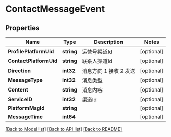 # ContactMessageEvent

## Properties

Name | Type | Description | Notes
------------ | ------------- | ------------- | -------------
**ProfilePlatformUid** | **string** | 运营号渠道Id | [optional] 
**ContactPlatformUid** | **string** | 联系人渠道Id | [optional] 
**Direction** | **int32** | 消息方向 1 接收 2 发送 | [optional] 
**MessageType** | **int32** | 消息类型 | [optional] 
**Content** | **string** | 消息内容 | [optional] 
**ServiceID** | **int32** | 渠道Id | [optional] 
**PlatformMsgId** | **string** |  | [optional] 
**MessageTime** | **int64** |  | [optional] 

[[Back to Model list]](../README.md#documentation-for-models) [[Back to API list]](../README.md#documentation-for-api-endpoints) [[Back to README]](../README.md)


